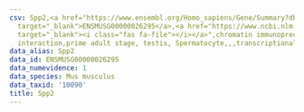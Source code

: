 ```yaml
---
csv: Spp2,<a href="https://www.ensembl.org/Homo_sapiens/Gene/Summary?db=core;g=ENSMUSG00000026295"
  target="_blank">ENSMUSG00000026295</a>,<a href="https://www.ncbi.nlm.nih.gov/pubmed/25450459"
  target="_blank"><i class="fas fa-file"></i></a>",chromatin immunoprecipitation assay,direct
  interaction,prime adult stage, testis, Spermatocyte,,,transcriptional regulation,
data_alias: Spp2
data_id: ENSMUSG00000026295
data_numevidence: 1
data_species: Mus musculus
data_taxid: '10090'
title: Spp2
---
```

